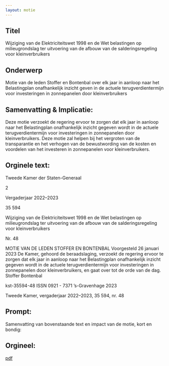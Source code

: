 ```yaml
---
layout: motie
---
```

## Titel
Wijziging van de Elektriciteitswet 1998 en de Wet belastingen op milieugrondslag ter uitvoering van de afbouw van de salderingsregeling voor kleinverbruikers
## Onderwerp
Motie van de leden Stoffer en Bontenbal over elk jaar in aanloop naar het Belastingplan onafhankelijk inzicht geven in de actuele terugverdientermijn voor investeringen in zonnepanelen door kleinverbruikers
## Samenvatting & Implicatie:

Deze motie verzoekt de regering ervoor te zorgen dat elk jaar in aanloop naar het Belastingplan onafhankelijk inzicht gegeven wordt in de actuele terugverdientermijn voor investeringen in zonnepanelen door kleinverbruikers. Deze motie zal helpen bij het vergroten van de transparantie en het verhogen van de bewustwording van de kosten en voordelen van het investeren in zonnepanelen voor kleinverbruikers.
## Orginele text:


Tweede Kamer der Staten-Generaal

2

Vergaderjaar 2022–2023

35 594

Wijziging van de Elektriciteitswet 1998 en de
Wet belastingen op milieugrondslag ter
uitvoering van de afbouw van de
salderingsregeling voor kleinverbruikers

Nr. 48

MOTIE VAN DE LEDEN STOFFER EN BONTENBAL
Voorgesteld 26 januari 2023
De Kamer,
gehoord de beraadslaging,
verzoekt de regering ervoor te zorgen dat elk jaar in aanloop naar het
Belastingplan onafhankelijk inzicht gegeven wordt in de actuele terugverdientermijn voor investeringen in zonnepanelen door kleinverbruikers,
en gaat over tot de orde van de dag.
Stoffer
Bontenbal

kst-35594-48
ISSN 0921 - 7371
’s-Gravenhage 2023

Tweede Kamer, vergaderjaar 2022–2023, 35 594, nr. 48


## Prompt:
Samenvatting van bovenstaande text en impact van de motie, kort en bondig:

## Orgineel:
[pdf](https://gegevensmagazijn.tweedekamer.nl/OData/v4/2.0/Document(db1d6c61-f2af-4f6b-b23f-db592524dec1)/resource)
